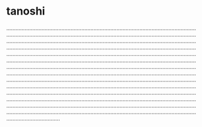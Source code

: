 # tanoshi
...........................................................................................................................................................................................................................................................................................................................................................................................................................................................................................................................................................................................................................................................................................................................................................................................................................................................................................................................................................................................................................................................................................................................................................................................................................................................................................................................................................................................................................................................................................................................................................................................................................................................................................................................................................................................................................................